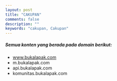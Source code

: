 ```yaml
---
layout: post
title: "CAKUPAN"
comments: false
description: ""
keywords: "cakupan, Cakupan"
---
```


##### Semua konten yang berada pada domain berikut:

- www.bukalapak.com
- m.bukalapak.com
- api.bukalapak.com
- komunitas.bukalapak.com
